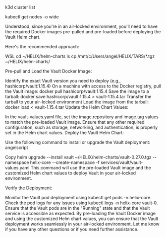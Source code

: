 k3d cluster list 

kubectl get nodes -o wide


Understood, since you're in an air-locked environment, you'll need to have the required Docker images pre-pulled and pre-loaded before deploying the Vault Helm chart.

Here's the recommended approach:


WSL
cd \~/HELIX/helm-charts
ls
cp /mnt/c/Users/angel/HELIX/TARS/\*.tgz \~/HELIX/helm-charts/

Pre-pull and Load the Vault Docker Image:

Identify the exact Vault version you need to deploy (e.g., hashicorp/vault:1.15.4)
On a machine with access to the Docker registry, pull the Vault image: docker pull hashicorp/vault:1.15.4
Save the image to a tarball: docker save hashicorp/vault:1.15.4 > vault-1.15.4.tar
Transfer the tarball to your air-locked environment
Load the image from the tarball: docker load < vault-1.15.4.tar
Update the Helm Chart Values:

In the vault-values.yaml file, set the image.repository and image.tag values to match the pre-loaded Vault image.
Ensure that any other required configuration, such as storage, networking, and authentication, is properly set in the Helm chart values.
Deploy the Vault Helm Chart:

Use the following command to install or upgrade the Vault deployment:
angelscript




Copy
helm upgrade --install vault \~/HELIX/helm-charts/vault-0.27.0.tgz --namespace helix-core --create-namespace -f services/vault/vault-values.yaml
This command will use the pre-loaded Vault image and the customized Helm chart values to deploy Vault in your air-locked environment.

Verify the Deployment:

Monitor the Vault pod deployment using kubectl get pods -n helix-core.
Check the pod logs for any issues using kubectl logs -n helix-core vault-0.
Ensure that the Vault pods are in the "Running" state and that the Vault service is accessible as expected.
By pre-loading the Vault Docker image and using the customized Helm chart values, you can ensure that the Vault deployment works seamlessly in your air-locked environment. Let me know if you have any other questions or if you need further assistance.